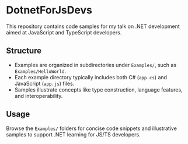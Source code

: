 # DotnetForJsDevs

This repository contains code samples for my talk on .NET development aimed at JavaScript and TypeScript developers.

## Structure

- Examples are organized in subdirectories under `Examples/`, such as `Examples/HelloWorld`.
- Each example directory typically includes both C# (`app.cs`) and JavaScript (`app.js`) files.
- Samples illustrate concepts like type construction, language features, and interoperability.

## Usage

Browse the `Examples/` folders for concise code snippets and illustrative samples to support .NET learning for JS/TS developers.
